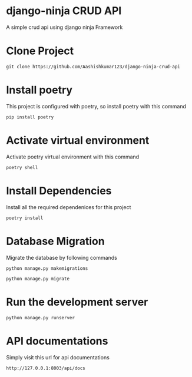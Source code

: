 # django-ninja CRUD API
A simple crud api using django ninja Framework

# Clone Project
```
git clone https://github.com/Aashishkumar123/django-ninja-crud-api
```


# Install poetry
This project is configured with poetry, so install poetry with this command
```
pip install poetry
```

# Activate virtual environment
Activate poetry virtual environment with this command
```
poetry shell
```

# Install Dependencies
Install all the required dependenices for this project
```
poetry install
```


# Database Migration
Migrate the database by following commands
```
python manage.py makemigrations
```
```
python manage.py migrate
```


# Run the development server
```
python manage.py runserver
```


# API documentations
Simply visit this url for api documentations
```
http://127.0.0.1:8003/api/docs
```
